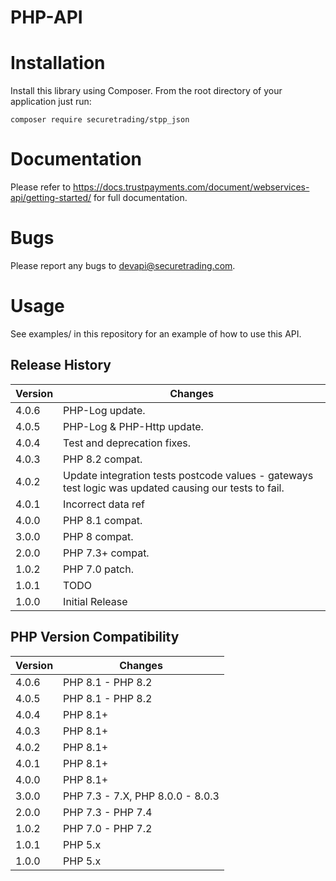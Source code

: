 # PHP-API

# Installation

Install this library using Composer.  From the root directory of your application just run:

    composer require securetrading/stpp_json
    
# Documentation

Please refer to https://docs.trustpayments.com/document/webservices-api/getting-started/ for full documentation.

# Bugs

Please report any bugs to devapi@securetrading.com.

# Usage

See examples/ in this repository for an example of how to use this API.

## Release History

| Version | Changes                                                                                               |
|---------|-------------------------------------------------------------------------------------------------------|
| 4.0.6   | PHP-Log update.                                                                                       |
| 4.0.5   | PHP-Log & PHP-Http update.                                                                            |
| 4.0.4   | Test and deprecation fixes.                                                                           |
| 4.0.3   | PHP 8.2 compat.                                                                                       |
| 4.0.2   | Update integration tests postcode values - gateways test logic was updated causing our tests to fail. |
| 4.0.1   | Incorrect data ref                                                                                    |
| 4.0.0   | PHP 8.1 compat.                                                                                       |
| 3.0.0   | PHP 8 compat.                                                                                         |
| 2.0.0   | PHP 7.3+ compat.                                                                                      |
| 1.0.2   | PHP 7.0 patch.                                                                                        |
| 1.0.1   | TODO                                                                                                  |
| 1.0.0   | Initial Release                                                                                       |

## PHP Version Compatibility

| Version | Changes                          |
|---------|----------------------------------|
| 4.0.6   | PHP 8.1 - PHP 8.2                |
| 4.0.5   | PHP 8.1 - PHP 8.2                |
| 4.0.4   | PHP 8.1+                         |
| 4.0.3   | PHP 8.1+                         |
| 4.0.2   | PHP 8.1+                         |
| 4.0.1   | PHP 8.1+                         |
| 4.0.0   | PHP 8.1+                         |
| 3.0.0   | PHP 7.3 - 7.X, PHP 8.0.0 - 8.0.3 |
| 2.0.0   | PHP 7.3 - PHP 7.4                |
| 1.0.2   | PHP 7.0 - PHP 7.2                |
| 1.0.1   | PHP 5.x                          |
| 1.0.0   | PHP 5.x                          |
